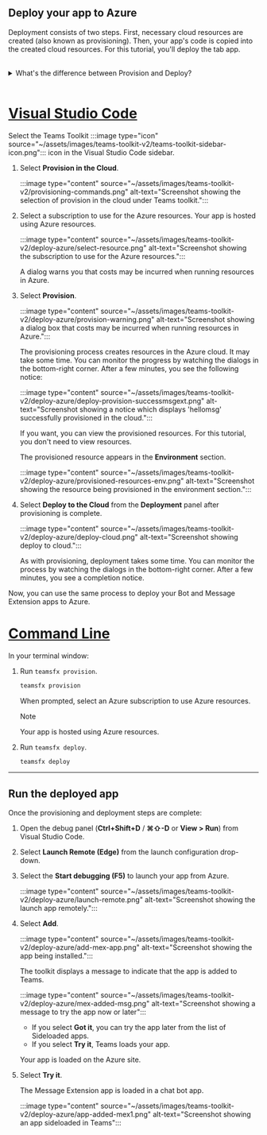 ## Deploy your app to Azure

Deployment consists of two steps.  First, necessary cloud resources are created (also known as provisioning). Then, your app's code is copied into the created cloud resources. For this tutorial, you'll deploy the tab app.
<br>
<br>
<details>
<summary>What's the difference between Provision and Deploy?</summary>
<br>
The <b>Provision</b> step creates resources in Azure and Microsoft 365 for your app, but no code (HTML, CSS, JavaScript, etc.) is copied to the resources. The <b>Deploy</b> step copies the code for your app to the resources you created during the provision step. It's common to deploy multiple times without provisioning new resources. Since the provision step can take some time to complete, it's separate from the deployment step.
</details>
<br>

# [Visual Studio Code](#tab/vscode)

Select the Teams Toolkit :::image type="icon" source="~/assets/images/teams-toolkit-v2/teams-toolkit-sidebar-icon.png"::: icon in the Visual Studio Code sidebar.

1. Select **Provision in the Cloud**.

   :::image type="content" source="~/assets/images/teams-toolkit-v2/provisioning-commands.png" alt-text="Screenshot showing the selection of provision in the cloud under Teams toolkit.":::

1. Select a subscription to use for the Azure resources. Your app is hosted using Azure resources.

    :::image type="content" source="~/assets/images/teams-toolkit-v2/deploy-azure/select-resource.png" alt-text="Screenshot showing the subscription to use for the Azure resources.":::

    A dialog warns you that costs may be incurred when running resources in Azure.

1. Select **Provision**.

   :::image type="content" source="~/assets/images/teams-toolkit-v2/deploy-azure/provision-warning.png" alt-text="Screenshot showing a dialog box that costs may be incurred when running resources in Azure.":::

   The provisioning process creates resources in the Azure cloud. It may take some time. You can monitor the progress by watching the dialogs in the bottom-right corner. After a few minutes, you see the following notice:

   :::image type="content" source="~/assets/images/teams-toolkit-v2/deploy-azure/deploy-provision-successmsgext.png" alt-text="Screenshot showing a notice which displays 'hellomsg' successfully provisioned in the cloud.":::

    If you want, you can view the provisioned resources. For this tutorial, you don't need to view resources.

    The provisioned resource appears in the **Environment** section.

    :::image type="content" source="~/assets/images/teams-toolkit-v2/deploy-azure/provisioned-resources-env.png" alt-text="Screenshot showing the resource being provisioned in the environment section.":::

1. Select **Deploy to the Cloud** from the **Deployment** panel after provisioning is complete.

   :::image type="content" source="~/assets/images/teams-toolkit-v2/deploy-azure/deploy-cloud.png" alt-text="Screenshot showing deploy to cloud.":::

   As with provisioning, deployment takes some time. You can monitor the process by watching the dialogs in the bottom-right corner. After a few minutes, you see a completion notice.

Now, you can use the same process to deploy your Bot and Message Extension apps to Azure.

# [Command Line](#tab/cli)

In your terminal window:

1. Run `teamsfx provision`.

   ``` bash
   teamsfx provision
   ```

   When prompted, select an Azure subscription to use Azure resources.

   > [!NOTE]
   > Your app is hosted using Azure resources.

1. Run `teamsfx deploy`.

   ``` bash
   teamsfx deploy
   ```

---

## Run the deployed app

Once the provisioning and deployment steps are complete:

1. Open the debug panel (**Ctrl+Shift+D** / **⌘⇧-D** or **View > Run**) from Visual Studio Code.
1. Select **Launch Remote (Edge)** from the launch configuration drop-down.
1. Select the **Start debugging (F5)** to launch your app from Azure.

   :::image type="content" source="~/assets/images/teams-toolkit-v2/deploy-azure/launch-remote.png" alt-text="Screenshot showing the launch app remotely.":::

1. Select **Add**.

   :::image type="content" source="~/assets/images/teams-toolkit-v2/deploy-azure/add-mex-app.png" alt-text="Screenshot showing the app being installed.":::

   The toolkit displays a message to indicate that the app is added to Teams.

   :::image type="content" source="~/assets/images/teams-toolkit-v2/deploy-azure/mex-added-msg.png" alt-text="Screenshot showing a message to try the app now or later":::

    - If you select **Got it**, you can try the app later from the list of Sideloaded apps.
    - If you select **Try it**, Teams loads your app.

   Your app is loaded on the Azure site.

1. Select **Try it**.

   The Message Extension app is loaded in a chat bot app.

   :::image type="content" source="~/assets/images/teams-toolkit-v2/deploy-azure/app-added-mex1.png" alt-text="Screenshot showing an app sideloaded in Teams":::
